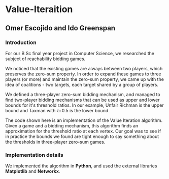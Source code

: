 # Value-Iteraition

## Omer Escojido and Ido Greenspan

### Introduction

For our B.Sc final year project in Computer Science, we researched the subject of reachability bidding games.

We noticed that the existing games are always between two players, which preserves the zero-sum property. In order to expand these games to three players (or more) and maintain the zero-sum property, we came up with the idea of coalitions - two targets, each target shared by a group of players.

We defined a three-player zero-sum bidding mechanism, and managed to find two-player bidding mechanisms that can be used as upper and lower bounds for it's threshold ratios. In our example, Unfair Richman is the upper bound and Taxman with $\tau$=0.5 is the lower bound.

The code shown here is an implementation of the Value Iteration algorithm. Given a game and a bidding mechanism, this algorithm finds an approximation for the threshold ratio at each vertex. Our goal was to see if in practice the bounds we found are tight enough to say something about the thresholds in three-player zero-sum games.

### Implementation details

We implemented the algorithm in **Python**, and used the external libraries **Matplotlib** and **Networkx**.
